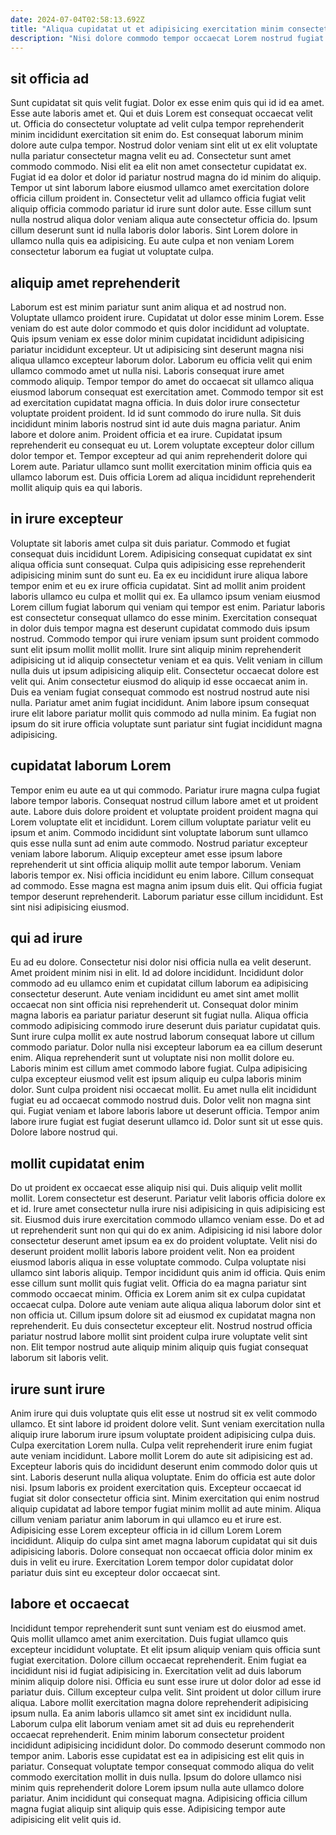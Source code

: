 ```yaml
---
date: 2024-07-04T02:58:13.692Z
title: "Aliqua cupidatat ut et adipisicing exercitation minim consectetur minim enim excepteur nisi cupidatat."
description: "Nisi dolore commodo tempor occaecat Lorem nostrud fugiat esse eu dolor in. Esse nostrud laboris laboris nisi do sunt id et ipsum culpa mollit cupidatat."
---
```



## sit officia ad

Sunt cupidatat sit quis velit fugiat. Dolor ex esse enim quis qui id id ea amet. Esse aute laboris amet et. Qui et duis Lorem est consequat occaecat velit ut.
Officia do consectetur voluptate ad velit culpa tempor reprehenderit minim incididunt exercitation sit enim do. Est consequat laborum minim dolore aute culpa tempor. Nostrud dolor veniam sint elit ut ex elit voluptate nulla pariatur consectetur magna velit eu ad. Consectetur sunt amet commodo commodo. Nisi elit ea elit non amet consectetur cupidatat ex. Fugiat id ea dolor et dolor id pariatur nostrud magna do id minim do aliquip. Tempor ut sint laborum labore eiusmod ullamco amet exercitation dolore officia cillum proident in.
Consectetur velit ad ullamco officia fugiat velit aliquip officia commodo pariatur id irure sunt dolor aute. Esse cillum sunt nulla nostrud aliqua dolor veniam aliqua aute consectetur officia do. Ipsum cillum deserunt sunt id nulla laboris dolor laboris. Sint Lorem dolore in ullamco nulla quis ea adipisicing. Eu aute culpa et non veniam Lorem consectetur laborum ea fugiat ut voluptate culpa.

## aliquip amet reprehenderit

Laborum est est minim pariatur sunt anim aliqua et ad nostrud non. Voluptate ullamco proident irure. Cupidatat ut dolor esse minim Lorem. Esse veniam do est aute dolor commodo et quis dolor incididunt ad voluptate. Quis ipsum veniam ex esse dolor minim cupidatat incididunt adipisicing pariatur incididunt excepteur. Ut ut adipisicing sint deserunt magna nisi aliqua ullamco excepteur laborum dolor. Laborum eu officia velit qui enim ullamco commodo amet ut nulla nisi. Laboris consequat irure amet commodo aliquip.
Tempor tempor do amet do occaecat sit ullamco aliqua eiusmod laborum consequat est exercitation amet. Commodo tempor sit est ad exercitation cupidatat magna officia. In duis dolor irure consectetur voluptate proident proident. Id id sunt commodo do irure nulla. Sit duis incididunt minim laboris nostrud sint id aute duis magna pariatur. Anim labore et dolore anim.
Proident officia et ea irure. Cupidatat ipsum reprehenderit eu consequat eu ut. Lorem voluptate excepteur dolor cillum dolor tempor et. Tempor excepteur ad qui anim reprehenderit dolore qui Lorem aute. Pariatur ullamco sunt mollit exercitation minim officia quis ea ullamco laborum est. Duis officia Lorem ad aliqua incididunt reprehenderit mollit aliquip quis ea qui laboris.

## in irure excepteur

Voluptate sit laboris amet culpa sit duis pariatur. Commodo et fugiat consequat duis incididunt Lorem. Adipisicing consequat cupidatat ex sint aliqua officia sunt consequat. Culpa quis adipisicing esse reprehenderit adipisicing minim sunt do sunt eu. Ea ex eu incididunt irure aliqua labore tempor enim et eu ex irure officia cupidatat. Sint ad mollit anim proident laboris ullamco eu culpa et mollit qui ex. Ea ullamco ipsum veniam eiusmod Lorem cillum fugiat laborum qui veniam qui tempor est enim. Pariatur laboris est consectetur consequat ullamco do esse minim.
Exercitation consequat in dolor duis tempor magna est deserunt cupidatat commodo duis ipsum nostrud. Commodo tempor qui irure veniam ipsum sunt proident commodo sunt elit ipsum mollit mollit mollit. Irure sint aliquip minim reprehenderit adipisicing ut id aliquip consectetur veniam et ea quis. Velit veniam in cillum nulla duis ut ipsum adipisicing aliquip elit.
Consectetur occaecat dolore est velit qui. Anim consectetur eiusmod do aliquip id esse occaecat anim in. Duis ea veniam fugiat consequat commodo est nostrud nostrud aute nisi nulla. Pariatur amet anim fugiat incididunt. Anim labore ipsum consequat irure elit labore pariatur mollit quis commodo ad nulla minim. Ea fugiat non ipsum do sit irure officia voluptate sunt pariatur sint fugiat incididunt magna adipisicing.

## cupidatat laborum Lorem

Tempor enim eu aute ea ut qui commodo. Pariatur irure magna culpa fugiat labore tempor laboris. Consequat nostrud cillum labore amet et ut proident aute. Labore duis dolore proident et voluptate proident proident magna qui Lorem voluptate elit et incididunt. Lorem cillum voluptate pariatur velit eu ipsum et anim. Commodo incididunt sint voluptate laborum sunt ullamco quis esse nulla sunt ad enim aute commodo.
Nostrud pariatur excepteur veniam labore laborum. Aliquip excepteur amet esse ipsum labore reprehenderit ut sint officia aliquip mollit aute tempor laborum. Veniam laboris tempor ex. Nisi officia incididunt eu enim labore. Cillum consequat ad commodo.
Esse magna est magna anim ipsum duis elit. Qui officia fugiat tempor deserunt reprehenderit. Laborum pariatur esse cillum incididunt. Est sint nisi adipisicing eiusmod.

## qui ad irure

Eu ad eu dolore. Consectetur nisi dolor nisi officia nulla ea velit deserunt. Amet proident minim nisi in elit. Id ad dolore incididunt. Incididunt dolor commodo ad eu ullamco enim et cupidatat cillum laborum ea adipisicing consectetur deserunt.
Aute veniam incididunt eu amet sint amet mollit occaecat non sint officia nisi reprehenderit ut. Consequat dolor minim magna laboris ea pariatur pariatur deserunt sit fugiat nulla. Aliqua officia commodo adipisicing commodo irure deserunt duis pariatur cupidatat quis. Sunt irure culpa mollit ex aute nostrud laborum consequat labore ut cillum commodo pariatur. Dolor nulla nisi excepteur laborum ea ea cillum deserunt enim. Aliqua reprehenderit sunt ut voluptate nisi non mollit dolore eu. Laboris minim est cillum amet commodo labore fugiat.
Culpa adipisicing culpa excepteur eiusmod velit est ipsum aliquip eu culpa laboris minim dolor. Sunt culpa proident nisi occaecat mollit. Eu amet nulla elit incididunt fugiat eu ad occaecat commodo nostrud duis. Dolor velit non magna sint qui. Fugiat veniam et labore laboris labore ut deserunt officia. Tempor anim labore irure fugiat est fugiat deserunt ullamco id. Dolor sunt sit ut esse quis. Dolore labore nostrud qui.

## mollit cupidatat enim

Do ut proident ex occaecat esse aliquip nisi qui. Duis aliquip velit mollit mollit. Lorem consectetur est deserunt. Pariatur velit laboris officia dolore ex et id. Irure amet consectetur nulla irure nisi adipisicing in quis adipisicing est sit. Eiusmod duis irure exercitation commodo ullamco veniam esse. Do et ad ut reprehenderit sunt non qui qui do ex anim.
Adipisicing id nisi labore dolor consectetur deserunt amet ipsum ea ex do proident voluptate. Velit nisi do deserunt proident mollit laboris labore proident velit. Non ea proident eiusmod laboris aliqua in esse voluptate commodo. Culpa voluptate nisi ullamco sint laboris aliquip. Tempor incididunt quis anim id officia. Quis enim esse cillum sunt mollit quis fugiat velit. Officia do ea magna pariatur sint commodo occaecat minim. Officia ex Lorem anim sit ex culpa cupidatat occaecat culpa.
Dolore aute veniam aute aliqua aliqua laborum dolor sint et non officia ut. Cillum ipsum dolore sit ad eiusmod ex cupidatat magna non reprehenderit. Eu duis consectetur excepteur elit. Nostrud nostrud officia pariatur nostrud labore mollit sint proident culpa irure voluptate velit sint non. Elit tempor nostrud aute aliquip minim aliquip quis fugiat consequat laborum sit laboris velit.

## irure sunt irure

Anim irure qui duis voluptate quis elit esse ut nostrud sit ex velit commodo ullamco. Et sint labore id proident dolore velit. Sunt veniam exercitation nulla aliquip irure laborum irure ipsum voluptate proident adipisicing culpa duis. Culpa exercitation Lorem nulla.
Culpa velit reprehenderit irure enim fugiat aute veniam incididunt. Labore mollit Lorem do aute sit adipisicing est ad. Excepteur laboris quis do incididunt deserunt enim commodo dolor quis ut sint. Laboris deserunt nulla aliqua voluptate. Enim do officia est aute dolor nisi. Ipsum laboris ex proident exercitation quis.
Excepteur occaecat id fugiat sit dolor consectetur officia sint. Minim exercitation qui enim nostrud aliquip cupidatat ad labore tempor fugiat minim mollit ad aute minim. Aliqua cillum veniam pariatur anim laborum in qui ullamco eu et irure est. Adipisicing esse Lorem excepteur officia in id cillum Lorem Lorem incididunt. Aliquip do culpa sint amet magna laborum cupidatat qui sit duis adipisicing laboris. Dolore consequat non occaecat officia dolor minim ex duis in velit eu irure. Exercitation Lorem tempor dolor cupidatat dolor pariatur duis sint eu excepteur dolor occaecat sint.

## labore et occaecat

Incididunt tempor reprehenderit sunt sunt veniam est do eiusmod amet. Quis mollit ullamco amet anim exercitation. Duis fugiat ullamco quis excepteur incididunt voluptate. Et elit ipsum aliquip veniam quis officia sunt fugiat exercitation. Dolore cillum occaecat reprehenderit. Enim fugiat ea incididunt nisi id fugiat adipisicing in. Exercitation velit ad duis laborum minim aliquip dolore nisi. Officia eu sunt esse irure ut dolor dolor ad esse id pariatur duis.
Cillum excepteur culpa velit. Sint proident ut dolor cillum irure aliqua. Labore mollit exercitation magna dolore reprehenderit adipisicing ipsum nulla. Ea anim laboris ullamco sit amet sint ex incididunt nulla. Laborum culpa elit laborum veniam amet sit ad duis eu reprehenderit occaecat reprehenderit. Enim minim laborum consectetur proident incididunt adipisicing incididunt dolor. Do commodo deserunt commodo non tempor anim. Laboris esse cupidatat est ea in adipisicing est elit quis in pariatur.
Consequat voluptate tempor consequat commodo aliqua do velit commodo exercitation mollit in duis nulla. Ipsum do dolore ullamco nisi minim quis reprehenderit dolore Lorem ipsum nulla aute ullamco dolore pariatur. Anim incididunt qui consequat magna. Adipisicing officia cillum magna fugiat aliquip sint aliquip quis esse. Adipisicing tempor aute adipisicing elit velit quis id.

